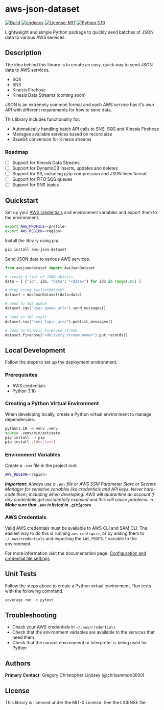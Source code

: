 # aws-json-dataset
[![Build](https://github.com/chrisammon3000/aws-json-dataset/actions/workflows/run_tests.yml/badge.svg?style=for-the-badge)](https://github.com/chrisammon3000/aws-json-dataset/actions/workflows/run_tests.yml) [![codecov](https://codecov.io/github/chrisammon3000/aws-json-dataset/branch/main/graph/badge.svg?token=QSZLP51RWJ)](https://codecov.io/github/chrisammon3000/aws-json-dataset?style=for-the-badge) [![License: MIT](https://img.shields.io/badge/License-MIT-yellow.svg)](https://opensource.org/licenses/MIT) [![Python 3.10](https://img.shields.io/badge/python-3.10-blue.svg)](https://www.python.org/downloads/release/python-3100/)

<!-- [![License: MIT](https://img.shields.io/badge/License-MIT-yellow.svg?style=for-the-badge)](https://opensource.org/licenses/MIT) [![Python 3.10](https://img.shields.io/badge/python-3.10-blue.svg?style=for-the-badge)](https://www.python.org/downloads/release/python-3100/) -->

Lightweight and simple Python package to quickly send batches of JSON data to various AWS services.

## Description
The idea behind this library is to create an easy, quick way to send JSON data to AWS services.
- SQS
- SNS
- Kinesis Firehose
- Kinesis Data Streams (coming soon)

JSON is an extremely common format and each AWS service has it's own API with different requirements for how to send data. 

This library includes functionality for:
- Automatically handling batch API calls to SNS, SQS and Kinesis Firehose
- Manages available services based on record size
- Base64 conversion for Kinesis streams

### Roadmap
- [ ] Support for Kinesis Data Streams
- [ ] Support for DynamoDB inserts, updates and deletes
- [ ] Support for S3, including gzip compression and JSON lines format
- [ ] Support for FIFO SQS queues
- [ ] Support for SNS topics

## Quickstart
Set up your [AWS credentials](https://docs.aws.amazon.com/cli/latest/userguide/cli-configure-files.html) and environment variables and export them to the environment.
```bash
export AWS_PROFILE=<profile>
export AWS_REGION=<region>
```


Install the library using pip.
```bash
pip install aws-json-dataset
```

Send JSON data to various AWS services.
```python
from awsjsondataset import AwsJsonDataset

# create a list of JSON objects
data = [ {"id": idx, "data": "<data>"} for idx in range(100) ]

# Wrap using AwsJsonDataset
dataset = AwsJsonDataset(data=data)

# Send to SQS queue
dataset.sqs("<sqs_queue_url>").send_messages()

# Send to SNS topic
dataset.sns("<sns_topic_arn>").publish_messages()

# Send to Kinesis Firehose stream
dataset.firehose("<delivery_stream_name>").put_records()
```

## Local Development
Follow the steps to set up the deployment environment.

### Prerequisites
* AWS credentials
* Python 3.10

### Creating a Python Virtual Environment
When developing locally, create a Python virtual environment to manage dependencies:
```bash
python3.10 -m venv .venv
source .venv/bin/activate
pip install -U pip
pip install .[dev,test]
```

### Environment Variables
Create a `.env` file in the project root.
```bash
AWS_REGION=<region>
```

***Important:*** *Always use a `.env` file or AWS SSM Parameter Store or Secrets Manager for sensitive variables like credentials and API keys. Never hard-code them, including when developing. AWS will quarantine an account if any credentials get accidentally exposed and this will cause problems.* &rarr; ***Make sure that `.env` is listed in `.gitignore`***

### AWS Credentials
Valid AWS credentials must be available to AWS CLI and SAM CLI. The easiest way to do this is running `aws configure`, or by adding them to `~/.aws/credentials` and exporting the `AWS_PROFILE` variable to the environment.

For more information visit the documentation page:
[Configuration and credential file settings](https://docs.aws.amazon.com/cli/latest/userguide/cli-configure-files.html)

## Unit Tests
Follow the steps above to create a Python virtual environment. Run tests with the following command.
```bash
coverage run -m pytest
```

## Troubleshooting
* Check your AWS credentials in `~/.aws/credentials`
* Check that the environment variables are available to the services that need them
* Check that the correct environment or interpreter is being used for Python

<!-- ## References & Links -->

## Authors
**Primary Contact:** Gregory Christopher Lindsey (@chrisammon3000)

## License
This library is licensed under the MIT-0 License. See the LICENSE file.